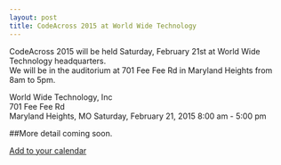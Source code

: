```yaml
---
layout: post
title: CodeAcross 2015 at World Wide Technology
---
```

  
CodeAcross 2015 will be held Saturday, February 21st at World Wide Technology headquarters.  
We will be in the auditorium at 701 Fee Fee Rd in Maryland Heights from 8am to 5pm.  
  
World Wide Technology, Inc  
701 Fee Fee Rd  
Maryland Heights, MO
Saturday, February 21, 2015 
8:00 am - 5:00 pm  
  
##More detail coming soon.  
  
[Add to your calendar](/attachments/CodeAcross_2015.ics)
